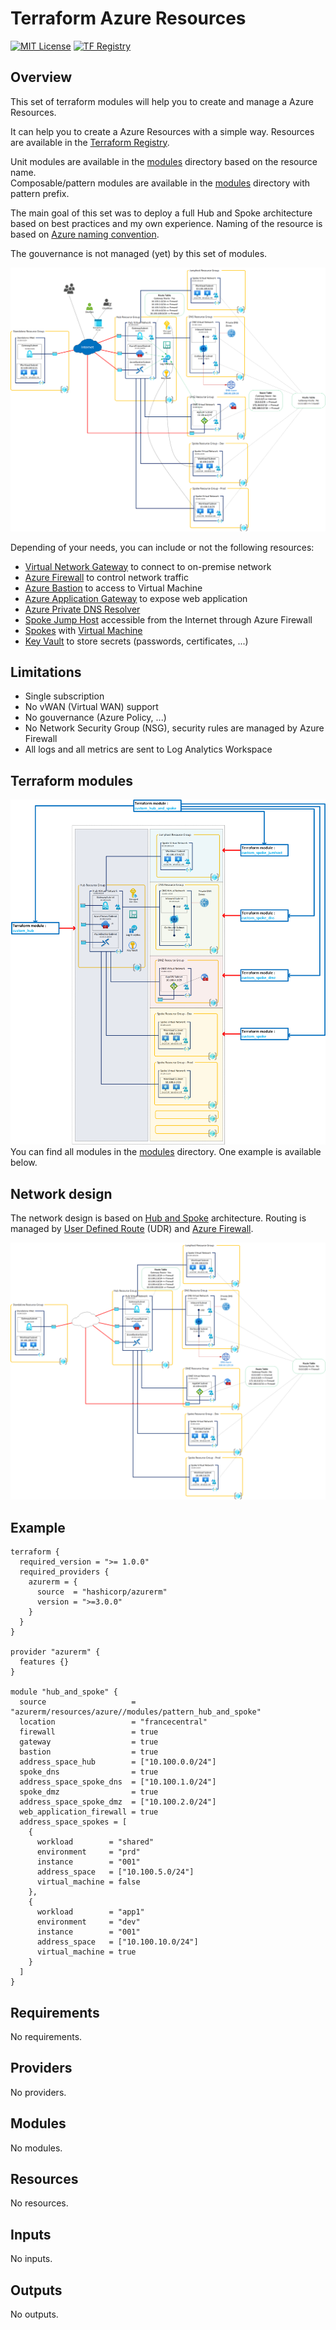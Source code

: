 <!-- BEGIN_TF_DOCS -->
# Terraform Azure Resources
[![MIT License](https://img.shields.io/badge/license-MIT-orange.svg)](LICENSE) [![TF Registry](https://img.shields.io/badge/terraform-registry-blue.svg)](https://registry.terraform.io/modules/azurerm/resources/azure/latest/)

## Overview

This set of terraform modules will help you to create and manage a Azure Resources.

It can help you to create a Azure Resources with a simple way. 
Resources are available in the [Terraform Registry](https://registry.terraform.io/modules/azurerm/resources/azure/latest/).

Unit modules are available in the [modules](modules) directory based on the resource name.  
Composable/pattern modules are available in the [modules](modules) directory with pattern prefix.

The main goal of this set was to deploy a full Hub and Spoke architecture based on best practices and my own experience. Naming of the resource is based on [Azure naming convention](https://learn.microsoft.com/en-us/azure/cloud-adoption-framework/ready/azure-best-practices/resource-naming).

The gouvernance is not managed (yet) by this set of modules.

![Azure Hub & Spoke Global design](images/hub-and-spoke-global.png)

Depending of your needs, you can include or not the following resources:
- [Virtual Network Gateway](https://docs.microsoft.com/en-us/azure/vpn-gateway/) to connect to on-premise network
- [Azure Firewall](https://docs.microsoft.com/en-us/azure/firewall/) to control network traffic
- [Azure Bastion](https://docs.microsoft.com/en-us/azure/bastion/) to access to Virtual Machine
- [Azure Application Gateway](https://docs.microsoft.com/en-us/azure/application-gateway/) to expose web application
- [Azure Private DNS Resolver](https://learn.microsoft.com/en-us/azure/dns/dns-private-resolver-overview)
- [Spoke Jump Host](https://docs.microsoft.com/en-us/azure/architecture/reference-architectures/hybrid-networking/jumphost) accessible from the Internet through Azure Firewall
- [Spokes](https://docs.microsoft.com/en-us/azure/architecture/reference-architectures/hybrid-networking/hub-spoke) with [Virtual Machine](https://docs.microsoft.com/en-us/azure/virtual-machines/)
- [Key Vault](https://docs.microsoft.com/en-us/azure/key-vault/) to store secrets (passwords, certificates, ...)

## Limitations

- Single subscription
- No vWAN (Virtual WAN) support
- No gouvernance (Azure Policy, ...)
- No Network Security Group (NSG), security rules are managed by Azure Firewall
- All logs and all metrics are sent to Log Analytics Workspace

## Terraform modules

![Terraform modules](images/terraform-modules.png)
You can find all modules in the [modules](modules) directory.
One example is available below.

## Network design

The network design is based on [Hub and Spoke](https://docs.microsoft.com/en-us/azure/architecture/reference-architectures/hybrid-networking/hub-spoke) architecture. Routing is managed by [User Defined Route](https://docs.microsoft.com/en-us/azure/virtual-network/virtual-networks-udr-overview) (UDR) and [Azure Firewall](https://docs.microsoft.com/en-us/azure/firewall/overview).

![Network design](images/network-design.png)

## Example

```hcl
terraform {
  required_version = ">= 1.0.0"
  required_providers {
    azurerm = {
      source  = "hashicorp/azurerm"
      version = ">=3.0.0"
    }
  }
}

provider "azurerm" {
  features {}
}

module "hub_and_spoke" {
  source                   = "azurerm/resources/azure//modules/pattern_hub_and_spoke"
  location                 = "francecentral"
  firewall                 = true
  gateway                  = true
  bastion                  = true
  address_space_hub        = ["10.100.0.0/24"]
  spoke_dns                = true
  address_space_spoke_dns  = ["10.100.1.0/24"]
  spoke_dmz                = true
  address_space_spoke_dmz  = ["10.100.2.0/24"]
  web_application_firewall = true
  address_space_spokes = [
    {
      workload        = "shared"
      environment     = "prd"
      instance        = "001"
      address_space   = ["10.100.5.0/24"]
      virtual_machine = false
    },
    {
      workload        = "app1"
      environment     = "dev"
      instance        = "001"
      address_space   = ["10.100.10.0/24"]
      virtual_machine = true
    }
  ]
}
```

## Requirements

No requirements.

## Providers

No providers.

## Modules

No modules.

## Resources

No resources.

## Inputs

No inputs.

## Outputs

No outputs.
<!-- END_TF_DOCS -->